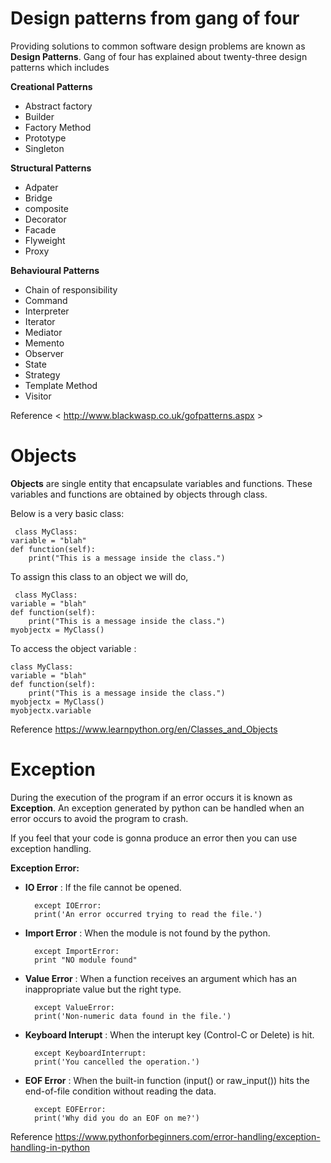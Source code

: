 # Design patterns from gang of four

Providing solutions to common software design problems are known as **Design Patterns**. Gang of four has explained about twenty-three design patterns which includes

**Creational Patterns**

- Abstract factory
- Builder
- Factory Method
- Prototype
- Singleton

**Structural Patterns**

- Adpater
- Bridge
- composite
- Decorator
- Facade
- Flyweight
- Proxy

**Behavioural Patterns**

- Chain of responsibility
- Command
- Interpreter
- Iterator
- Mediator
- Memento
- Observer
- State
- Strategy
- Template Method
- Visitor

Reference < http://www.blackwasp.co.uk/gofpatterns.aspx >

# Objects 

**Objects** are single entity that encapsulate variables and functions. These variables and functions are obtained by objects through class.

Below is a very basic class:

     class MyClass:
    variable = "blah"
    def function(self):
        print("This is a message inside the class.")

To assign this class to an object we will do,

     class MyClass:
    variable = "blah"
    def function(self):
        print("This is a message inside the class.")
    myobjectx = MyClass()

To access the object variable :

    class MyClass:
    variable = "blah"
    def function(self):
        print("This is a message inside the class.")
    myobjectx = MyClass()
    myobjectx.variable

Reference <https://www.learnpython.org/en/Classes_and_Objects>

# Exception

During the execution of the program if an error occurs it is known as **Exception**. An exception generated by python can be handled when an error occurs to avoid the program to crash.

If you feel that your code is gonna produce an error then you can use exception handling.

**Exception Error:**

- **IO Error** : If the file cannot be opened.

        except IOError:
        print('An error occurred trying to read the file.')

- **Import Error** : When the module is not found by the python.

        except ImportError:
        print "NO module found"

- **Value Error** : When a function receives an argument which has an inappropriate value but the right type.

        except ValueError:
        print('Non-numeric data found in the file.')

- **Keyboard Interupt** : When the interupt key (Control-C or Delete) is hit.

        except KeyboardInterrupt:
        print('You cancelled the operation.')

- **EOF Error** : When the built-in function (input() or raw_input()) hits the end-of-file condition without reading the data.

        except EOFError:
        print('Why did you do an EOF on me?')

Reference <https://www.pythonforbeginners.com/error-handling/exception-handling-in-python>